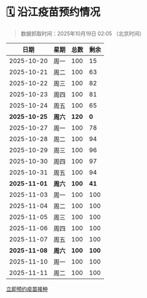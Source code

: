 # 🗓️ 沿江疫苗预约情况

> 数据抓取时间：2025年10月19日 02:05 （北京时间）

| 日期 | 星期 | 总数 | 剩余 |
|------|------|------|------|
| 2025-10-20 | 周一 | 100 | 15 |
| 2025-10-21 | 周二 | 100 | 63 |
| 2025-10-22 | 周三 | 100 | 82 |
| 2025-10-23 | 周四 | 100 | 81 |
| 2025-10-24 | 周五 | 100 | 65 |
| **2025-10-25** | **周六** | **120** | **0** |
| 2025-10-27 | 周一 | 100 | 78 |
| 2025-10-28 | 周二 | 100 | 94 |
| 2025-10-29 | 周三 | 100 | 96 |
| 2025-10-30 | 周四 | 100 | 97 |
| 2025-10-31 | 周五 | 100 | 94 |
| **2025-11-01** | **周六** | **100** | **41** |
| 2025-11-03 | 周一 | 100 | 100 |
| 2025-11-04 | 周二 | 100 | 100 |
| 2025-11-05 | 周三 | 100 | 100 |
| 2025-11-06 | 周四 | 100 | 100 |
| 2025-11-07 | 周五 | 100 | 100 |
| **2025-11-08** | **周六** | **100** | **100** |
| 2025-11-10 | 周一 | 100 | 100 |
| 2025-11-11 | 周二 | 100 | 100 |


<div class="button-container">
<a class="btn" href="http://yfzweb.ishequ.net/#/login" target="_blank">立即预约疫苗接种</a>
</div>
